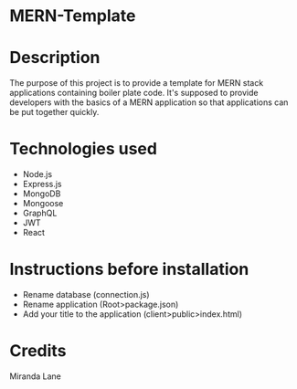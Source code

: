 # MERN-Template

# Description
The purpose of this project is to provide a template for MERN stack applications containing boiler plate code. It's supposed to provide developers with the basics of a MERN application so that applications can be put together quickly.

# Technologies used
* Node.js
* Express.js
* MongoDB
* Mongoose
* GraphQL
* JWT
* React

# Instructions before installation
* Rename database (connection.js)
* Rename application (Root>package.json)
* Add your title to the application (client>public>index.html)

# Credits
Miranda Lane
